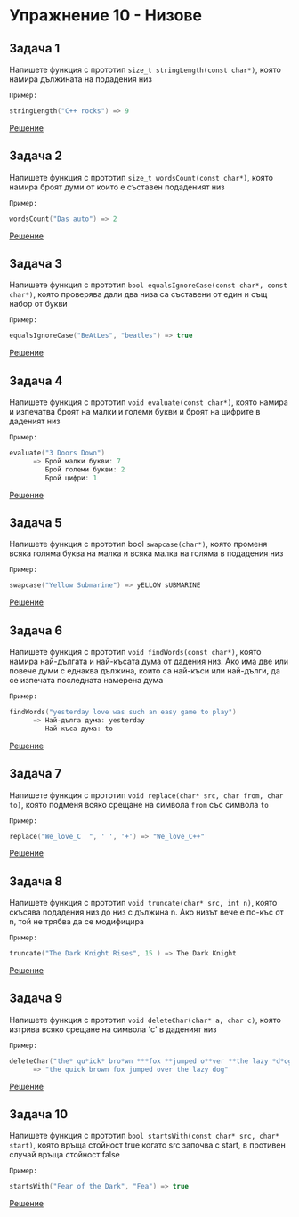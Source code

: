 # Упражнение 10 - Низове

## Задача 1
Напишете функция с прототип `size_t stringLength(const char*)`, която намира дължината на подадения низ

`Пример:`
``` C++
stringLength("C++ rocks") => 9
```

[Решение](Task1.cpp)

## Задача 2
Напишете функция с прототип `size_t wordsCount(const char*)`, която намира броят думи от които е съставен подаденият низ

`Пример:`
``` C++
wordsCount("Das auto") => 2
```

[Решение](Task2.cpp)

## Задача 3
Напишете функция с прототип `bool equalsIgnoreCase(const char*, const char*)`, която проверява дали 
два низа са съставени от един и същ набор от букви

`Пример:`
``` C++
equalsIgnoreCase("BeAtLes", "beatles") => true
```

[Решение](Task3.cpp)

## Задача 4
Напишете функция с прототип `void evaluate(const char*)`, която намира и изпечатва
   броят на малки и големи букви и броят на цифрите в даденият низ
   
`Пример:`
``` C++
evaluate("3 Doors Down") 
      => Брой малки букви: 7
         Брой големи букви: 2
         Брой цифри: 1
```

[Решение](Task4.cpp)

## Задача 5
Напишете функция с прототип bool `swapcase(char*)`, която променя всяка голяма
буква на малка и всяка малка на голяма в подадения низ

`Пример:`
``` C++
swapcase("Yellow Submarine") => yELLOW sUBMARINE
```

[Решение](Task5.cpp)

## Задача 6
Напишете функция с прототип `void findWords(const char*)`, която намира
най-дългата и най-късата дума от дадения низ. Ако има две или
повече думи с еднаква дължина, които са най-къси или най-дълги,
да се изпечата последната намерена дума

`Пример:`
``` C++
findWords("yesterday love was such an easy game to play")
      => Най-дълга дума: yesterday
         Най-къса дума: to
```

[Решение](Task6.cpp)

## Задача 7
Напишете функция с прототип `void replace(char* src, char from, char to)`, която
подменя всяко срещане на символа `from` със символa `to`

`Пример:`
``` C++
replace("We_love_C  ", ' ', '+') => "We_love_C++"
```

[Решение](Task7.cpp)

## Задача 8
 Напишете функция с прототип `void truncate(char* src, int n)`, която скъсява
подадения низ до низ с дължина n. Ако низът вече е по-къс от n, той
не трябва да се модифицира

`Пример:`
``` C++
truncate("The Dark Knight Rises", 15 ) => The Dark Knight
```

[Решение](Task8.cpp)

## Задача 9
Напишете функция с прототип `void deleteChar(char* a, char c)`, която изтрива
всяко срещане на символа 'c' в даденият низ

`Пример:`
``` C++
deleteChar("the* qu*ick* bro*wn ***fox **jumped o**ver **the lazy *d*og", '*')
      => "the quick brown fox jumped over the lazy dog"
```

[Решение](Task9.cpp)

## Задача 10
Напишете функция с прототип `bool startsWith(const char* src, char* start)`, която връща
стойност true когато src започва с start, в противен случай връща стойност false

`Пример:`
``` C++
startsWith("Fear of the Dark", "Fea") => true
```

[Решение](Task10.cpp)
